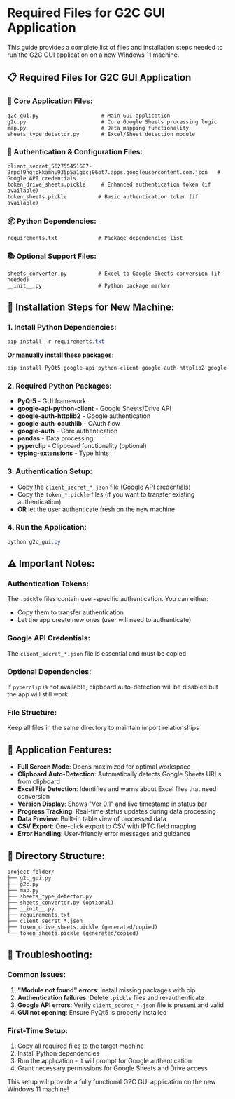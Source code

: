# Required Files for G2C GUI Application

This guide provides a complete list of files and installation steps needed to run the G2C GUI application on a new Windows 11 machine.

## 📋 **Required Files for G2C GUI Application**

### **🔧 Core Application Files:**
```
g2c_gui.py                    # Main GUI application
g2c.py                        # Core Google Sheets processing logic
map.py                        # Data mapping functionality
sheets_type_detector.py       # Excel/Sheet detection module
```

### **🔐 Authentication & Configuration Files:**
```
client_secret_562755451687-9rpcl9hgjpkkamhu935p5a1gqcj06ot7.apps.googleusercontent.com.json   # Google API credentials
token_drive_sheets.pickle     # Enhanced authentication token (if available)
token_sheets.pickle          # Basic authentication token (if available)
```

### **📦 Python Dependencies:**
```
requirements.txt             # Package dependencies list
```

### **📚 Optional Support Files:**
```
sheets_converter.py          # Excel to Google Sheets conversion (if needed)
__init__.py                  # Python package marker
```

## 🚀 **Installation Steps for New Machine:**

### **1. Install Python Dependencies:**
```powershell
pip install -r requirements.txt
```

**Or manually install these packages:**
```powershell
pip install PyQt5 google-api-python-client google-auth-httplib2 google-auth-oauthlib google-auth pandas pyperclip typing-extensions
```

### **2. Required Python Packages:**
- **PyQt5** - GUI framework
- **google-api-python-client** - Google Sheets/Drive API
- **google-auth-httplib2** - Google authentication
- **google-auth-oauthlib** - OAuth flow
- **google-auth** - Core authentication
- **pandas** - Data processing
- **pyperclip** - Clipboard functionality (optional)
- **typing-extensions** - Type hints

### **3. Authentication Setup:**
- Copy the `client_secret_*.json` file (Google API credentials)
- Copy the `token_*.pickle` files (if you want to transfer existing authentication)
- **OR** let the user authenticate fresh on the new machine

### **4. Run the Application:**
```powershell
python g2c_gui.py
```

## ⚠️ **Important Notes:**

### **Authentication Tokens:**
The `.pickle` files contain user-specific authentication. You can either:
- Copy them to transfer authentication
- Let the app create new ones (user will need to authenticate)

### **Google API Credentials:**
The `client_secret_*.json` file is essential and must be copied

### **Optional Dependencies:**
If `pyperclip` is not available, clipboard auto-detection will be disabled but the app will still work

### **File Structure:**
Keep all files in the same directory to maintain import relationships

## 🎯 **Application Features:**

- **Full Screen Mode**: Opens maximized for optimal workspace
- **Clipboard Auto-Detection**: Automatically detects Google Sheets URLs from clipboard
- **Excel File Detection**: Identifies and warns about Excel files that need conversion
- **Version Display**: Shows "Ver 0.1" and live timestamp in status bar
- **Progress Tracking**: Real-time status updates during data processing
- **Data Preview**: Built-in table view of processed data
- **CSV Export**: One-click export to CSV with IPTC field mapping
- **Error Handling**: User-friendly error messages and guidance

## 📁 **Directory Structure:**
```
project-folder/
├── g2c_gui.py
├── g2c.py
├── map.py
├── sheets_type_detector.py
├── sheets_converter.py (optional)
├── __init__.py
├── requirements.txt
├── client_secret_*.json
├── token_drive_sheets.pickle (generated/copied)
└── token_sheets.pickle (generated/copied)
```

## 🔧 **Troubleshooting:**

### **Common Issues:**

1. **"Module not found" errors**: Install missing packages with pip
2. **Authentication failures**: Delete `.pickle` files and re-authenticate
3. **Google API errors**: Verify `client_secret_*.json` file is present and valid
4. **GUI not opening**: Ensure PyQt5 is properly installed

### **First-Time Setup:**
1. Copy all required files to the target machine
2. Install Python dependencies
3. Run the application - it will prompt for Google authentication
4. Grant necessary permissions for Google Sheets and Drive access

This setup will provide a fully functional G2C GUI application on the new Windows 11 machine!
